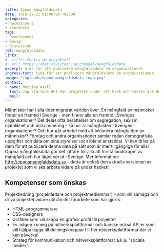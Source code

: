 ```yaml
---
title: Öppna mångfaldsdata
date: 2018-12-21 01:00:00 +02:00
categories:
- hackathon-3
- stockholm
tags:
- Development
- Design
- Discussion
ref: mangfaldsdata
links:
#- title: Chatta om projektet!
#  url: https://chat.civictech.se/channel/mangfaldsdata
excerpt: Sida för att publicera mångfaldsdata om organisationer.
ingress-text: Sida för att publicera mångfaldsdata om organisationer.
image: "/uploads/oppna-mangfaldsdata-logo.png"
contact:
- name: Mattias Axell
  text: Jag startade det här projektet under ett hack och tänkte att det kunde få nytt liv under detta hack! Jag har länge varit involverad i öppna data-rörelsen och känt av hur bristen på olika aspekter av mångfald bland engagerade har hämmat utvecklingen. Som jag har förstått det behövs verkligen fler och annorlunda perspektiv i många organisationer som verkligen kan hjälpa dem att bli framgångsrika. Därför tror jag starkt på att detta projekt kan hjälpa organisationer i Sverige att bli medvetna och bättre förstå att nuvarande situation är problematisk och skadlig. Jag tror att världen utvecklas hälsosammare om fler perspektiv inkluderas genom mer jämlikhet och jämställdhet inom organisationer!
  mail:
---
```

Människor har i alla tider migrerat världen över. En mångfald av människor finner en framtid i Sverige - men finner alla en framtid i Sveriges organisationer? Det delas ofta berättelser om segregation, sexism, ojämlikhet och diskriminering - så hur är mångfalden i Sveriges organisationer? Och hur går arbetet med att inkludera mångfalden av människor? Företag och andra organisationer samlar redan demografiska uppgifter och data om sina styrelser (och ibland anställda). Vi kan driva på dem för att publicera denna data på sätt som är mer tillgängliga för alla! Öppna mångfaldsdata gör det lättare för alla att förstå landskapet av mångfald och hur läget ser ut i Sverige. Mer information: http://oppnamangfaldsdata.se - detta är också den aktuella versionen av projektet som vi ska arbeta vidare på under hacket!

## Kompetenser som önskas
Projektledning (projektledare och projektmedlemmar) - som vill samäga och driva projektet vidare utifrån det förarbete som har gjorts.
- HTML-programmerare
- CSS-designers
- Grafiker som vill skapa en grafisk profil till projektet
- Ev. någon kunnig på nätverksplattformar och kanske också API:er som vill hjälpa lägga till delningsknappar till fler nätverksplattformar där vi kan påverka!
- Strateg för kommunikation och nätverksplattformar a.k.a. "sociala medier".
